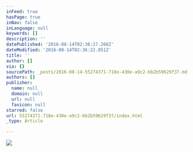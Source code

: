 ```yaml
---
inFeed: true
hasPage: true
inNav: false
inLanguage: null
keywords: []
description: ''
datePublished: '2016-08-14T02:36:27.268Z'
dateModified: '2016-08-14T02:36:22.851Z'
title: ''
author: []
via: {}
sourcePath: _posts/2016-08-14-55274371-718e-430e-a9c2-bb2b59629f37.md
authors: []
publisher:
  name: null
  domain: null
  url: null
  favicon: null
starred: false
url: 55274371-718e-430e-a9c2-bb2b59629f37/index.html
_type: Article

---
```

![](https://the-grid-user-content.s3-us-west-2.amazonaws.com/6364017d-5014-43e1-8681-961196461748.jpg)